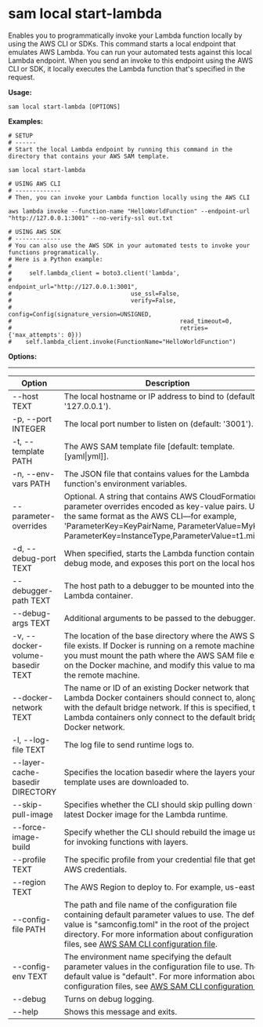 # sam local start\-lambda<a name="sam-cli-command-reference-sam-local-start-lambda"></a>

Enables you to programmatically invoke your Lambda function locally by using the AWS CLI or SDKs\. This command starts a local endpoint that emulates AWS Lambda\. You can run your automated tests against this local Lambda endpoint\. When you send an invoke to this endpoint using the AWS CLI or SDK, it locally executes the Lambda function that's specified in the request\.

**Usage:**

```
sam local start-lambda [OPTIONS]
```

**Examples:**

```
# SETUP
# ------
# Start the local Lambda endpoint by running this command in the directory that contains your AWS SAM template.

sam local start-lambda

# USING AWS CLI
# -------------
# Then, you can invoke your Lambda function locally using the AWS CLI

aws lambda invoke --function-name "HelloWorldFunction" --endpoint-url "http://127.0.0.1:3001" --no-verify-ssl out.txt

# USING AWS SDK
# -------------
# You can also use the AWS SDK in your automated tests to invoke your functions programatically.
# Here is a Python example:
#
#     self.lambda_client = boto3.client('lambda',
#                                  endpoint_url="http://127.0.0.1:3001",
#                                  use_ssl=False,
#                                  verify=False,
#                                  config=Config(signature_version=UNSIGNED,
#                                                read_timeout=0,
#                                                retries={'max_attempts': 0}))
#    self.lambda_client.invoke(FunctionName="HelloWorldFunction")
```

**Options:**


****  

| Option | Description | 
| --- | --- | 
| \-\-host TEXT | The local hostname or IP address to bind to \(default: '127\.0\.0\.1'\)\. | 
| \-p, \-\-port INTEGER | The local port number to listen on \(default: '3001'\)\. | 
| \-t, \-\-template PATH | The AWS SAM template file \[default: template\.\[yaml\|yml\]\]\. | 
| \-n, \-\-env\-vars PATH | The JSON file that contains values for the Lambda function's environment variables\. | 
| \-\-parameter\-overrides | Optional\. A string that contains AWS CloudFormation parameter overrides encoded as key\-value pairs\. Use the same format as the AWS CLI—for example, 'ParameterKey=KeyPairName, ParameterValue=MyKey ParameterKey=InstanceType,ParameterValue=t1\.micro'\. | 
| \-d, \-\-debug\-port TEXT | When specified, starts the Lambda function container in debug mode, and exposes this port on the local host\. | 
| \-\-debugger\-path TEXT | The host path to a debugger to be mounted into the Lambda container\. | 
| \-\-debug\-args TEXT | Additional arguments to be passed to the debugger\. | 
| \-v, \-\-docker\-volume\-basedir TEXT | The location of the base directory where the AWS SAM file exists\. If Docker is running on a remote machine, you must mount the path where the AWS SAM file exists on the Docker machine, and modify this value to match the remote machine\. | 
| \-\-docker\-network TEXT | The name or ID of an existing Docker network that Lambda Docker containers should connect to, along with the default bridge network\. If this is specified, the Lambda containers only connect to the default bridge Docker network\. | 
| \-l, \-\-log\-file TEXT | The log file to send runtime logs to\. | 
| \-\-layer\-cache\-basedir DIRECTORY | Specifies the location basedir where the layers your template uses are downloaded to\. | 
| \-\-skip\-pull\-image | Specifies whether the CLI should skip pulling down the latest Docker image for the Lambda runtime\. | 
| \-\-force\-image\-build | Specify whether the CLI should rebuild the image used for invoking functions with layers\. | 
| \-\-profile TEXT | The specific profile from your credential file that gets AWS credentials\. | 
| \-\-region TEXT | The AWS Region to deploy to\. For example, us\-east\-1\. | 
| \-\-config\-file PATH | The path and file name of the configuration file containing default parameter values to use\. The default value is "samconfig\.toml" in the root of the project directory\. For more information about configuration files, see [AWS SAM CLI configuration file](serverless-sam-cli-config.md)\. | 
| \-\-config\-env TEXT | The environment name specifying the default parameter values in the configuration file to use\. The default value is "default"\. For more information about configuration files, see [AWS SAM CLI configuration file](serverless-sam-cli-config.md)\. | 
| \-\-debug | Turns on debug logging\. | 
| \-\-help | Shows this message and exits\. | 